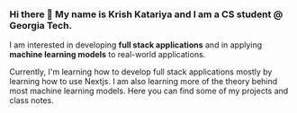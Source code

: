 ### Hi there 👋 My name is Krish Katariya and I am a CS student @ Georgia Tech. 

I am interested in developing **full stack applications** and in applying **machine learning models** to real-world applications.

Currently, I'm learning how to develop full stack applications mostly by learning how to use Nextjs. I am also learning more of the theory behind most machine learning models. Here you can find some of my projects and class notes.

<!--
**katamyra/katamyra** is a ✨ _special_ ✨ repository because its `README.md` (this file) appears on your GitHub profile.

Here are some ideas to get you started:

- 🔭 I’m currently working on ...
- 🌱 I’m currently learning ...
- 👯 I’m looking to collaborate on ...
- 🤔 I’m looking for help with ...
- 💬 Ask me about ...
- 📫 How to reach me: ...
- 😄 Pronouns: ...
- ⚡ Fun fact: ...
-->

